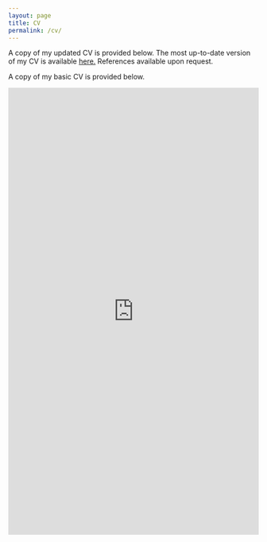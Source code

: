```yaml
---
layout: page
title: CV
permalink: /cv/
---
```


<p>A copy of my updated CV is provided below. The most up-to-date version of my CV is available <a href="https://github.com/pragyadas0592/pragyadas0592.github.io/blob/master/cv/Pragya_Basic_Resume%20(1).pdf">here.</a> References available upon request.</p>

<p>A copy of my basic CV is provided below. 

<p class='text-right'><a href='https://docs.google.com/document/d/1qFTrO9PWjkxA4isv8HJcCKOPPxEzBRKc/edit' target='_blank'><iframe width='100%' height='900px' frameborder='0' scrolling='yes' class='embed-responsive-item' src='https://docs.google.com/document/d/1qFTrO9PWjkxA4isv8HJcCKOPPxEzBRKc/preview' allowfullscreen></iframe>
